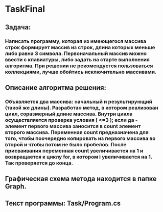 # TaskFinal
## Задача: 
### Написать программу, которая из имеющегося массива строк формирует массив из строк, длина которых меньше либо равна 3 символа. Первоначальный массив можно ввести с клавиатуры, либо задать на старте выполнения алгоритма. При решении не рекомендуется пользоваться коллекциями, лучше обойтись исключительно массивами.
## Описание алгоритма решения:
### Объявляется два массива: начальный и результирующий (такой же длины). Разработан метод, в котором реализован цикл, соразмерный длине массива. Внутри цикла осуществляется проверка условия ( <=3 ); если да - элемент первого массива заносится в count элемент второго массива. Переменная count предназначена для того, чтобы поочередно копировать из первого массива во второй и чтобы потом не было пробелов. После присваивания переменная count увеличивается на 1 и возвращается к циклу for, в котором i увеличивается на 1. Так проверяется до конца.

## Графическая схема метода находится в папке Graph.
## Текст программы: Task/Program.cs